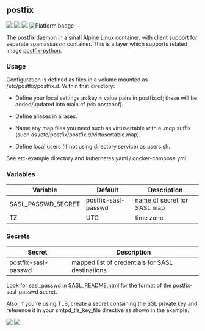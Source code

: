 ## postfix
[![](https://images.microbadger.com/badges/version/instantlinux/postfix.svg)](https://microbadger.com/images/instantlinux/postfix "Version badge") [![](https://images.microbadger.com/badges/image/instantlinux/postfix.svg)](https://microbadger.com/images/instantlinux/postfix "Image badge") [![](https://images.microbadger.com/badges/commit/instantlinux/postfix.svg)](https://microbadger.com/images/instantlinux/postfix "Commit badge") ![](https://img.shields.io/badge/platform-amd64%20arm64%20arm%2Fv6%20arm%2Fv7-blue "Platform badge")

The postfix daemon in a small Alpine Linux container, with client
support for separate spamassassin container. This is a layer which supports related image [postfix-python](https://hub.docker.com/r/instantlinux/postfix-python).

### Usage

Configuration is defined as files in a volume mounted as
/etc/postfix/postfix.d. Within that directory:

* Define your local settings as key = value pairs in postfix.cf; these
will be added/updated into main.cf (via postconf).

* Define aliases in aliases.

* Name any map files you need such as virtusertable with a _.map_ suffix (such as /etc/postfix/postfix.d/virtusertable.map).

* Define local users (if not using directory service) as users.sh.

See etc-example directory and kubernetes.yaml / docker-compose.yml.

### Variables

| Variable | Default | Description |
| -------- | ------- | ----------- |
| SASL_PASSWD_SECRET | postfix-sasl-passwd | name of secret for SASL map |
| TZ | UTC | time zone |

### Secrets

| Secret | Description |
| ------ | ----------- |
| postfix-sasl-passwd | mapped list of credentials for SASL destinations|

Look for sasl_passwd in [SASL_README.html](http://www.postfix.org/SASL_README.html#smtpd_sasl_security_options) for the format of the postfix-sasl-passwd secret.

Also, if you're using TLS, create a secret containing the SSL private key and
reference it in your smtpd_tls_key_file directive as shown in the example.

[![](https://images.microbadger.com/badges/license/instantlinux/postfix.svg)](https://microbadger.com/images/instantlinux/postfix "License badge") [![](https://img.shields.io/badge/code-vdukhovni%2Fpostfix-blue.svg)](https://github.com/vdukhovni/postfix "Code repo")
